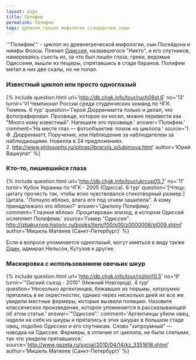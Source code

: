 ```yaml
---
layout: page
title: Полифем
permalink: Полифем
tags: древняя_греция мифология стандартные_ходы
---
```

'''Полифем''' - циклоп из древнегреческой мифологии, сын Посейдона и нимфы Фоосы. Пленил [Одиссея](../Одиссей), назвавшегося "Никто", и его спутников, намереваясь съесть их, за что был лишён глаза; греки, ведомые Одиссеем, вышли из пещеры, спрятавшись в стаде баранов. Полифем метал в них две скалы, но не попал.

### Известный циклоп или просто одноглазый 

{% include question.html
url='http://db.chgk.info/tour/ruch06st.6'
no='13'
turnir='VI Чемпионат России среди студенческих команд по ЧГК. Тюмень. 6 тур'
question='Герой Дюрренматта только и делал, что фотографировал. Прозвище, которое он носил, можно перевести как "Много кому известный". Напишите это прозвище.'
answer='Полифем.'
comment='На месте глаз — фотообъектив: похож на циклопа.'
source='1. Ф. Дюрренматт, Поручение, или Наблюдение за наблюдателем за наблюдающими. Новелла в 24 предложениях.
<br>  2. http://www.philosophy.ru/iphras/library/a_p/lubimova.html'
author='Юрий Вашкулат'
 %}

### Кто-то, лишившийся глаза 

{% include question.html
url='http://db.chgk.info/tour/ukrcup05.7'
no='11'
turnir='Кубок Украины по ЧГК - 2005 (Одесса). 6 тур'
question='[Чтецу: цитату прочесть так, чтобы ясно чувствовался стихотворный размер.] 
<br>Цитата. "Лопнуло яблоко, влага его под огнем зашипела". А кому принадлежало это яблоко?'
answer='Циклопу Полифему.'
comment='Глазное яблоко. Процитирован эпизод, в котором Одиссей ослепляет Полифема.'
source='Гомер "Одиссея". http://izbakurnog.historic.ru/books/item/f00/s00/z0000006/st009.shtml'
author='Мишель Матвеев (Санкт-Петербург)'
 %}

Если в вопросе упоминается одноглазый, могут иметься в виду также [Один](../Один (бог)), адмирал Нельсон, Кутузов и другие.

### Маскировка с использованием овечьих шкур 

{% include question.html
url='http://db.chgk.info/tour/nizhni10.5'
no='9'
turnir='"Окский съезд - 2010" (Нижний Новгород). 4 тур'
question='Несколько аргентинцев, бежавших из тюрьмы, хитроумно прятались в ее окрестностях, однако через несколько дней их все же увидели местные фермеры, которые вызвали полицию. Назовите классическое произведение, которое упоминается в рассказывающей об этом статье.'
answer='"Одиссея".'
comment='Аргентинцы убили овец, надели на себя их шкуры и прятались в этих шкурах в большом стаде овец, подобно Одиссею и его спутникам. Слово "хитроумный" — наводка на Одиссея. Фермеры, в отличие от циклопа, не были слепыми, так что увидели прятавшихся.'
source='http://www.gazeta.ru/social/2010/04/14/kz_3351618.shtml'
author='Мишель Матвеев (Санкт-Петербург)'
 %}

  